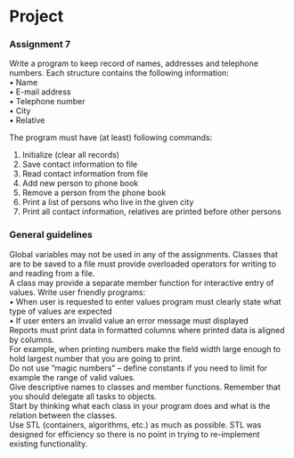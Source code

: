 # Project
### Assignment 7
Write a program to keep record of names, addresses and telephone numbers. 
Each structure contains the following information:<br>
• Name<br>
• E-mail address<br>
• Telephone number<br>
• City<br>
• Relative


The program must have (at least) following commands:
1. Initialize (clear all records)
2. Save contact information to file
3. Read contact information from file
4. Add new person to phone book
5. Remove a person from the phone book
6. Print a list of persons who live in the given city
7. Print all contact information, relatives are printed before other persons

### General guidelines
Global variables may not be used in any of the assignments.
Classes that are to be saved to a file must provide overloaded operators for writing to and reading from a file. <br>
A class may provide a separate member function for interactive entry of values.
Write user friendly programs:<br>
• When user is requested to enter values program must clearly state what type of values are expected<br>
• If user enters an invalid value an error message must displayed<br>
Reports must print data in formatted columns where printed data is aligned by columns. <br>
For example, when printing numbers make the field width large enough to hold largest number that you are going to print.<br>
Do not use “magic numbers” – define constants if you need to limit for example the range of valid values. <br>
Give descriptive names to classes and member functions.
Remember that you should delegate all tasks to objects. <br>
Start by thinking what each class in your program does and what is the relation between the classes.<br>
Use STL (containers, algorithms, etc.) as much as possible. 
STL was designed for efficiency so there is no point in trying to re-implement existing functionality.
